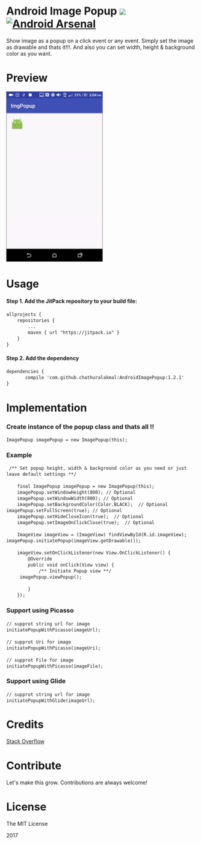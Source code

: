 # Android Image Popup [![](https://jitpack.io/v/chathuralakmal/AndroidImagePopup.svg)](https://jitpack.io/#chathuralakmal/AndroidImagePopup) [![Android Arsenal](https://img.shields.io/badge/Android%20Arsenal-Android%20Image%20Popup-brightgreen.svg?style=flat)](https://android-arsenal.com/details/1/5261)

Show image as a popup on a click event or any event. Simply set the image as drawable and thats it!!!. And also you can set width, height & background color as you want.


# Preview
![Demo Preview](preview.gif? "Demo Preview")

# Usage

#### Step 1. Add the JitPack repository to your build file:

    allprojects {
		repositories {
			...
			maven { url "https://jitpack.io" }
		}
	}

#### Step 2. Add the dependency

    dependencies {
           compile 'com.github.chathuralakmal:AndroidImagePopup:1.2.1'
	}



# Implementation

### Create instance of the popup class and thats all !!

    ImagePopup imagePopup = new ImagePopup(this); 
    	
### Example

     /** Set popup height, width & background color as you need or just leave default settings **/

        final ImagePopup imagePopup = new ImagePopup(this);
        imagePopup.setWindowHeight(800); // Optional
        imagePopup.setWindowWidth(800); // Optional
        imagePopup.setBackgroundColor(Color.BLACK);  // Optional
	imagePopup.setFullScreen(true); // Optional
        imagePopup.setHideCloseIcon(true);  // Optional
        imagePopup.setImageOnClickClose(true);  // Optional

        ImageView imageView = (ImageView) findViewById(R.id.imageView);
	imagePopup.initiatePopup(imageView.getDrawable());

        imageView.setOnClickListener(new View.OnClickListener() {
            @Override
            public void onClick(View view) {
                /** Initiate Popup view **/
		 imagePopup.viewPopup();

            }
        });
        
	
### Support using Picasso 
	// supprot string url for image 
	initiatePopupWithPicasso(imageUrl);
	
	// supprot Uri for image 
	initiatePopupWithPicasso(imageUri);
	
	// supprot File for image 
	initiatePopupWithPicasso(imageFile);
	
### Support using Glide 
	// supprot string url for image 
	initiatePopupWithGlide(imageUrl);
	
	
# Credits
[Stack Overflow](http://stackoverflow.com)

# Contribute

Let's make this grow. Contributions are always welcome!
     
# License
The MIT License

2017
